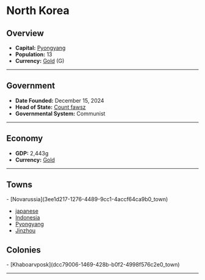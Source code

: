 <!--UNDEDITED FILE, remove this entire line if this file has been edited!-->
# <!--NAME-->North Korea<!--NAME-->

## Overview

- **Capital:** <!--CAPITAL_LINK-->[Pyongyang](03d5d6da-a990-48c4-9cd0-4a063da0852c_town)<!--CAPITAL_LINK-->
- **Population:** <!--POPULATION-->13<!--POPULATION-->
- **Currency:** <!--CURRENCY_LINK-->[Gold](Gold_currency)<!--CURRENCY_LINK--> (<!--CURRENCY_ABV-->G<!--CURRENCY_ABV-->)

---

## Government

- **Date Founded:** <!--FOUNDED-->December 15, 2024<!--FOUNDED-->
- **Head of State:** <!--LEADER_TITLE_LINK-->[Count fawsz](fawsz_user)<!--LEADER_TITLE_LINK-->
- **Governmental System:** <!--GOVERNMENT-->Communist<!--GOVERNMENT-->

---

## Economy

- **GDP:** <!--GDP-->2,443g<!--GDP-->
- **Currency:** <!--CURRENCY_LINK-->[Gold](Gold_currency)<!--CURRENCY_LINK-->

---

## Towns

<!--TOWNS-->- [Novarussia](3ee1d217-1276-4489-9cc1-4accf64ca9b0_town)
- [japanese](8f41e5c2-8644-466f-8176-7170bbda0979_town)
- [Indonesia](77a27562-a406-491d-866c-7db9afd6a95d_town)
- [Pyongyang](03d5d6da-a990-48c4-9cd0-4a063da0852c_town)
- [Jinzhou](8052953a-0a29-4f42-9922-4baad5bef808_town)<!--TOWNS-->

## Colonies

<!--COLONIES-->- [Khaboarvposk](dcc79006-1469-428b-b0f2-4998f576c2e0_town)<!--COLONIES-->

---